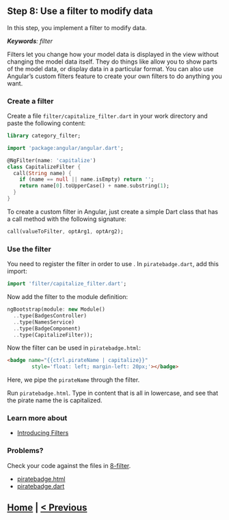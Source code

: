 ## Step 8: Use a filter to modify data

In this step, you implement a filter to modify data.

_**Keywords**: filter_

Filters let you change how your model data is displayed in the view without
changing the model data itself. They do things like allow you to show parts of
the model data, or display data in a particular format. You can also use
Angular’s custom filters feature to create your own filters to do anything you
want.

### Create a filter

Create a file `filter/capitalize_filter.dart` in your work directory and
paste the following content:

```Dart
library category_filter;

import 'package:angular/angular.dart';

@NgFilter(name: 'capitalize')
class CapitalizeFilter {
  call(String name) {
    if (name == null || name.isEmpty) return '';
    return name[0].toUpperCase() + name.substring(1);
  }
}
```

To create a custom filter in Angular, just create a simple Dart class that has
a call method with the following signature:

```Dart
call(valueToFilter, optArg1, optArg2);
```

### Use the filter

You need to register the filter in order to use . In `piratebadge.dart`, add
this import:

```Dart
import 'filter/capitalize_filter.dart';
```


Now add the filter to the module definition:

```Dart
ngBootstrap(module: new Module()
  ..type(BadgesController)
  ..type(NamesService)
  ..type(BadgeComponent)
  ..type(CapitalizeFilter));
```

Now the filter can be used in `piratebadge.html`:

```HTML
<badge name="{{ctrl.pirateName | capitalize}}"
        style='float: left; margin-left: 20px;'></badge>
```

Here, we pipe the `pirateName` through the filter.

Run `piratebadge.html`. Type in content that is all in lowercase, and  see
that the pirate name the is capitalized.

### Learn more about
 - [Introducing Filters](https://github.com/angular/angular.dart.tutorial/wiki/Introducing-filters-and-services#introducing-filters)

### Problems?
Check your code against the files in [8-filter](../web/8-filter).
- [piratebadge.html](../web/8-filter/piratebadge.html)
- [piratebadge.dart](../web/8-filter/piratebadge.dart)

## [Home](../README.md) | [< Previous](step-7.md)
